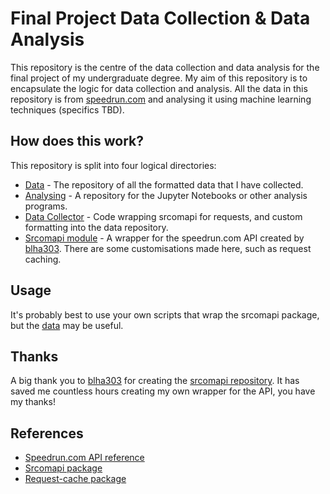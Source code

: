 # Final Project Data Collection & Data Analysis

This repository is the centre of the data collection and data analysis for the
final project of my undergraduate degree. My aim of this repository is to
encapsulate the logic for data collection and analysis. All the data in this
repository is from [speedrun.com](https://www.speedrun.com) and analysing it
using machine learning techniques (specifics TBD).

## How does this work?

This repository is split into four logical directories:
* [Data](/data) - The repository of all the formatted data that I have collected.
* [Analysing](/notebook) - A repository for the Jupyter Notebooks or other analysis programs.
* [Data Collector](/collector) - Code wrapping srcomapi for requests, and custom formatting into the data repository.
* [Srcomapi module](/srcomapi) - A wrapper for the speedrun.com API created by
  [blha303](https://github.com/blha303). There are some customisations made
  here, such as request caching.

## Usage

It's probably best to use your own scripts that wrap the srcomapi package, but
the [data](/data) may be useful.

## Thanks

A big thank you to [blha303](https://github.com/blha303) for creating the
[srcomapi repository](https://github.com/blha303/srcomapi). It has saved me
countless hours creating my own wrapper for the API, you have my thanks!

## References

 * [Speedrun.com API reference](https://github.com/speedruncomorg)
 * [Srcomapi package](https://github.com/blha303/srcomapi)
 * [Request-cache package](https://github.com/requests-cache/requests-cache)